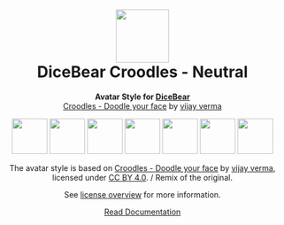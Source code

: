 <h1 align="center"><img src="https://www.dicebear.com/logo-readme.svg" width="96" /> <br />DiceBear Croodles - Neutral</h1>
<p align="center">
  <strong>Avatar Style for <a href="https://www.dicebear.com/">DiceBear</a></strong><br />
  <a href="https://www.figma.com/community/file/966199982810283152">Croodles - Doodle your face</a> by <a href="https://vjy.me/">vijay verma</a>
</p>

<p align="center">
  <img src="https://api.dicebear.com/6.x/croodles-neutral/svg?seed=Mimi" width="64" />
  <img src="https://api.dicebear.com/6.x/croodles-neutral/svg?seed=Sasha" width="64" />
  <img src="https://api.dicebear.com/6.x/croodles-neutral/svg?seed=Lilly" width="64" />
  <img src="https://api.dicebear.com/6.x/croodles-neutral/svg?seed=Tigger" width="64" />
  <img src="https://api.dicebear.com/6.x/croodles-neutral/svg?seed=Bella" width="64" />
  <img src="https://api.dicebear.com/6.x/croodles-neutral/svg?seed=Zoe" width="64" />
  <img src="https://api.dicebear.com/6.x/croodles-neutral/svg?seed=Kitty" width="64" />
</p>

<p align="center">
  The avatar style is based on <a href="https://www.figma.com/community/file/966199982810283152">Croodles - Doodle your face</a> by
  <a href="https://vjy.me/">vijay verma</a>, licensed under
  <a href="https://creativecommons.org/licenses/by/4.0/">CC BY 4.0</a>. / Remix of the original.
</p>
<p align="center">
  See <a href="https://www.dicebear.com/licenses">license overview</a> for more information.
</p>

<p align="center">
  <a href="https://www.dicebear.com/styles/croodles-neutral">
    Read Documentation
  </a>
</p>
